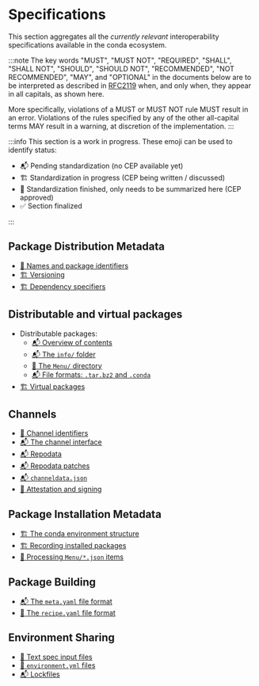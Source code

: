 # Specifications

This section aggregates all the _currently relevant_ interoperability specifications available in the conda ecosystem.

:::note
The key words "MUST", "MUST NOT", "REQUIRED", "SHALL", "SHALL NOT", "SHOULD", "SHOULD NOT", "RECOMMENDED", "NOT RECOMMENDED", "MAY", and "OPTIONAL" in the documents below are to be interpreted as described in [RFC2119](https://www.ietf.org/rfc/rfc2119.txt) when, and only when, they appear in all capitals, as shown here.

More specifically, violations of a MUST or MUST NOT rule MUST result in an error. Violations of the rules specified by any of the other all-capital terms MAY result in a warning, at discretion of the implementation.
:::

:::info
This section is a work in progress. These emoji can be used to identify status:

- 📬 Pending standardization (no CEP available yet)
- 🏗️ Standardization in progress (CEP being written / discussed)
- 📝 Standardization finished, only needs to be summarized here (CEP approved)
- ✅ Section finalized

:::

## Package Distribution Metadata

- [📝 Names and package identifiers](./specifications/distribution/package-identifiers.md)
- [🏗️ Versioning](./specifications/distribution/version.md)
- [🏗️ Dependency specifiers](./specifications/distribution/dependency-specifiers.md)

## Distributable and virtual packages

- Distributable packages:
  - [📬 Overview of contents](./specifications/packages/contents.md)
  - [📬 The `info/` folder](./specifications/packages/info.md)
  - [📝 The `Menu/` directory](./specifications/packages/menu.md)
  - [📬 File formats: `.tar.bz2` and `.conda`](./specifications/packages/file-formats.md)
- [🏗️ Virtual packages](./specifications/virtual-packages.md)

## Channels

- [📝 Channel identifiers](./specifications/channels/channel-identifiers.md)
- [📬 The channel interface](./specifications/channels/channel-interface.md)
- [📬 Repodata](./specifications/channels/repodata.md)
- [📬 Repodata patches](./specifications/channels/repodata-patches.md)
- [📬 `channeldata.json`](./specifications/channels/channeldata.md)
- [📝 Attestation and signing](./specifications/channels/package-signing.md)

## Package Installation Metadata

- [🏗️ The conda environment structure](./specifications/installation/environments.md)
- [🏗️ Recording installed packages](./specifications/installation/installed-records.md)
- [📝 Processing `Menu/*.json` items](./specifications/installation/menu.md)

## Package Building

- [📬 The `meta.yaml` file format](./specifications/building/meta-yaml.md)
- [📝 The `recipe.yaml` file format](./specifications/building/recipe-yaml.md)

## Environment Sharing

- [📝 Text spec input files](./specifications/exchange/text-spec.md)
- [📝 `environment.yml` files](./specifications/exchange/environment-yml.md)
- [📬 Lockfiles](./specifications/exchange/lockfiles.md)
